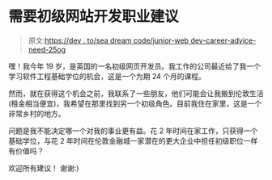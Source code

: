 # 需要初级网站开发职业建议

> 原文:[https://dev . to/sea dream code/junior-web dev-career-advice-need-25og](https://dev.to/seadreamcode/junior-webdev-career-advice-needed-25og)

嘿！我今年 19 岁，是英国的一名初级网页开发员。我工作的公司最近给了我一个学习软件工程基础学位的机会，这是一个为期 24 个月的课程。

然而，就在获得这个机会之前，我联系了一些朋友，他们可能会让我搬到伦敦生活(租金相当便宜)，我希望在那里找到另一个初级角色。目前我住在家里，这是一个非常乡村的地方。

问题是我不能决定哪一个对我的事业更有益。花 2 年时间在家工作，只获得一个基础学位，与花 2 年时间在伦敦金融城一家潜在的更大企业中担任初级职位一样有价值吗？

欢迎所有建议！
谢谢:)